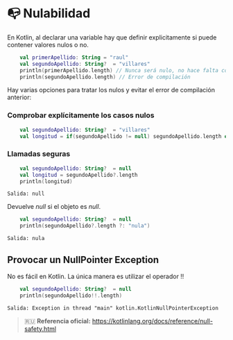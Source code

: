 # :mailbox_with_no_mail: Nulabilidad

En Kotlin, al declarar una variable hay que definir explicitamente si puede contener valores nulos o no.

```kotlin
    val primerApellido: String = "raul"
    val segundoApellido: String?  = "villares"
    println(primerApellido.length) // Nunca será nulo, no hace falta comprobarlo
    println(segundoApellido.length) // Error de compilación
```

Hay varias opciones para tratar los nulos y evitar el error de compilación anterior:

### Comprobar explícitamente los casos nulos

```kotlin
    val segundoApellido: String?  = "villares"
    val longitud = if(segundoApellido != null) segundoApellido.length else -1
```

### Llamadas seguras

```kotlin
    val segundoApellido: String?  = null
    val longitud = segundoApellido?.length
    println(longitud)
```
```
Salida: null
```

Devuelve _null_ si el objeto es _null_.

```kotlin
    val segundoApellido: String?  = null
    println(segundoApellido?.length ?: "nula")
```
```
Salida: nula
```

## Provocar un NullPointer Exception

No es fácil en Kotlin. La única manera es utilizar el operador !!

```kotlin
    val segundoApellido: String?  = null
    println(segundoApellido!!.length)
```
```
Salida: Exception in thread "main" kotlin.KotlinNullPointerException
```

>:ru: **Referencia oficial:** https://kotlinlang.org/docs/reference/null-safety.html